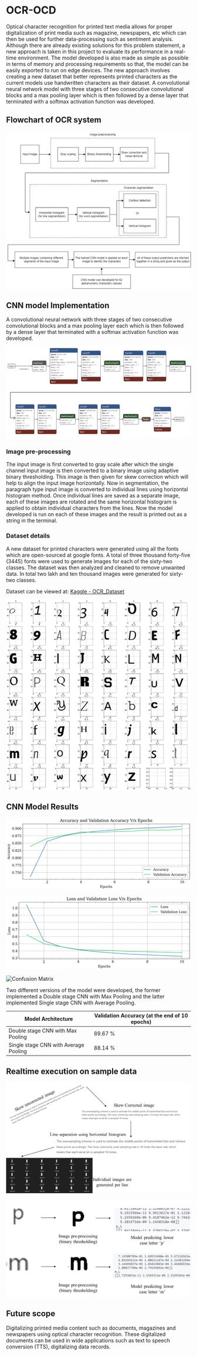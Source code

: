 # OCR-OCD

Optical character recognition for printed text media allows for proper digitalization of print media such as magazine, newspapers, etc which can then be used for further data-processing such as sentiment analysis. Although there are already existing solutions for this problem statement, a new approach is taken in this project to evaluate its performance in a real-time environment. The model developed is also made as simple as possible in terms of memory and processing requirements so that, the model can be easily exported to run on edge devices. The new approach involves creating a new dataset that better represents printed characters as the current models use handwritten characters as their dataset. A convolutional neural network model with three stages of two consecutive convolutional blocks and a max pooling layer which is then followed by a dense layer that terminated with a softmax activation function was developed.

## Flowchart of OCR system

![Flowchart](https://raw.githubusercontent.com/hariharan-tech/OCR_OCD/master/img/flowchart.png)

## CNN model Implementation

A convolutional neural network with three stages of two consecutive convolutional blocks and a max pooling layer each which is then followed by a dense layer that terminated with a softmax activation function was developed.

![Model implementation](https://raw.githubusercontent.com/hariharan-tech/OCR_OCD/master/img/model_img.png)

### Image pre-processing

The input image is first converted to gray scale after which the single channel input image is then converted to a binary image using adaptive binary thresholding. This image is then given for skew correction which will help to align the input image horizontally. Now in segmentation, the paragraph type input image is converted to individual lines using horizontal histogram method. Once individual lines are saved as a separate image, each of these images are rotated and the same horizontal histogram is applied to obtain individual characters from the lines. Now the model developed is run on each of these images and the result is printed out as a string in the terminal.

### Dataset details

A new dataset for printed characters were generated using all the fonts which are open-sourced at google fonts. A total of three thousand forty-five (3445) fonts were used to generate images for each of the sixty-two classes. The dataset was then analyzed and cleaned to remove unwanted data. In total two lakh and ten thousand images were generated for sixty-two classes. 

Dataset can be viewed at: [Kaggle - OCR_Dataset](https://www.kaggle.com/datasets/harieh/ocr-dataset)

![Dataset sample image](https://raw.githubusercontent.com/hariharan-tech/OCR_OCD/master/img/sample_data.png)

## CNN Model Results

![Accuracy plot](https://raw.githubusercontent.com/hariharan-tech/OCR_OCD/master/img/acc_plot.png)

![Loss plot](https://raw.githubusercontent.com/hariharan-tech/OCR_OCD/master/img/loss_plot.png)

![Confusion Matrix](https://raw.githubusercontent.com/hariharan-tech/OCR_OCD/master/img/conf_matrix.png)

Two different versions of the model were developed, the former implemented a Double stage CNN with Max Pooling and the latter implemented Single stage CNN with Average Pooling.

| Model Architecture | Validation Accuracy (at the end of 10 epochs) |
| --- | --- |
| Double stage CNN with  Max Pooling | 89.67 % |
| Single stage CNN with Average Pooling | 88.14 % |

## Realtime execution on sample data

![Implementation Image 1](https://raw.githubusercontent.com/hariharan-tech/OCR_OCD/master/img/imp1.png)

![Implementation Image 2](https://raw.githubusercontent.com/hariharan-tech/OCR_OCD/master/img/imp2.png)

## Future scope

Digitalizing printed media content such as documents, magazines and newspapers using optical character recognition. These digitalized documents can be used in wide applications such as text to speech conversion (TTS), digitalizing data records.
